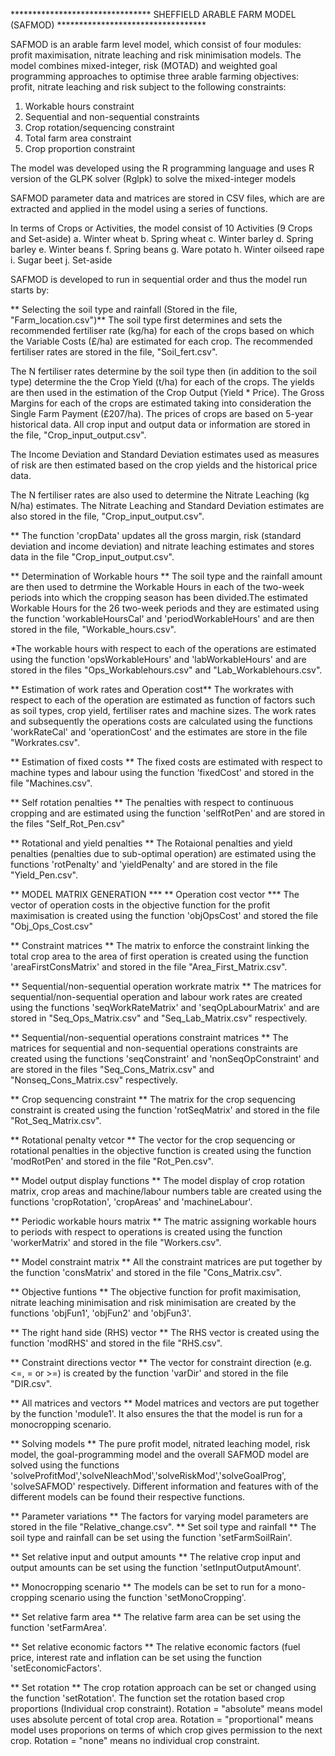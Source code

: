 ******************************** SHEFFIELD ARABLE FARM MODEL (SAFMOD) **********************************

SAFMOD is an arable farm level model, which consist of four modules: profit maximisation, nitrate leaching and 
risk minimisation models. The model combines mixed-integer, risk (MOTAD) and weighted goal programming approaches
to optimise three arable farming objectives: profit, nitrate leaching and risk subject to the following constraints:

1. Workable hours constraint
2. Sequential and non-sequential constraints
3. Crop rotation/sequencing constraint
4. Total farm area constraint
5. Crop proportion constraint

The model was developed using the R programming language and uses R version of the GLPK solver (Rglpk) to solve
the mixed-integer models

SAFMOD parameter data and matrices are stored in CSV files, which are are extracted and applied in the model using a 
series of functions.

In terms of Crops or Activities, the model consist of 10 Activities (9 Crops and Set-aside)
a. Winter wheat
b. Spring wheat
c. Winter barley
d. Spring barley
e. Winter beans 
f. Spring beans
g. Ware potato
h. Winter oilseed rape
i. Sugar beet
j. Set-aside

SAFMOD is developed to run in sequential order and thus the model run starts by:

** Selecting the soil type and rainfall (Stored in the file, "Farm_location.csv")**
The soil type first determines and sets the recommended fertiliser rate (kg/ha) for each of the crops
based on which the Variable Costs (£/ha) are estimated for each crop. The recommended fertiliser rates are 
stored in the file, "Soil_fert.csv".

The N fertiliser rates determine by the soil type then (in addition to the soil type) determine the
the Crop Yield (t/ha) for each of the crops. The yields are then used in the estimation of the Crop Output
(Yield * Price). The Gross Margins for each of the crops are estimated taking into consideration the Single
Farm Payment (£207/ha). The prices of crops are based on 5-year historical data. All crop input and output data or 
information are stored in the file, "Crop_input_output.csv".

The Income Deviation and Standard Deviation estimates used as measures of risk are then estimated based on the 
crop yields and the historical price data.

The N fertiliser rates are also used to determine the Nitrate Leaching (kg N/ha) estimates. The Nitrate Leaching and Standard
Deviation estimates are also stored in the file, "Crop_input_output.csv".

** The function 'cropData' updates all the gross margin, risk (standard deviation and income deviation) and nitrate leaching
estimates and stores data in the file "Crop_input_output.csv".

** Determination of Workable hours **
The soil type and the rainfall amount are then used to detrmine the Workable Hours in each of the two-week periods into which
the cropping season has been divided.The estimated Workable Hours for the 26 two-week periods and they are estimated using the function 'workableHoursCal' and 'periodWorkableHours' and are then stored in the file, "Workable_hours.csv". 

*The workable hours with respect to each of the operations are estimated using the function 'opsWorkableHours' and 
'labWorkableHours' and are stored in the files "Ops_Workablehours.csv" and "Lab_Workablehours.csv".

** Estimation of work rates and Operation cost**
The workrates with respect to each of the operation are estimated as function of factors such as soil types, crop yield,
fertiliser rates and machine sizes. The work rates and subsequently the operations costs are calculated 
using the functions 'workRateCal' and 'operationCost' and the estimates are store in the file "Workrates.csv".

** Estimation of fixed costs **
The fixed costs are estimated with respect to machine types and labour using the function 'fixedCost' and stored in the 
file "Machines.csv".

** Self rotation penalties **
The penalties with respect to continuous cropping and are estimated using the function 'selfRotPen' and are stored in the files "Self_Rot_Pen.csv"

** Rotational and yield penalties **
The Rotaional penalties and yield penalties (penalties due to sub-optimal operation) are estimated using the functions
'rotPenalty' and 'yieldPenalty' and are stored in the file "Yield_Pen.csv".

** MODEL MATRIX GENERATION ***
** Operation cost vector ***
The vector of operation costs in the objective function for the profit maximisation is created using the function 'objOpsCost'
and stored the file "Obj_Ops_Cost.csv"

** Constraint matrices **
The matrix to enforce the constraint linking the total crop area to the area of first operation is created using the
function 'areaFirstConsMatrix' and stored in the file "Area_First_Matrix.csv".

** Sequential/non-sequential operation workrate matrix **
The matrices for sequential/non-sequential operation and labour work rates are created using the functions
'seqWorkRateMatrix' and 'seqOpLabourMatrix' and are stored in "Seq_Ops_Matrix.csv" and "Seq_Lab_Matrix.csv" respectively.

** Sequential/non-sequential operations constraint matrices **
The matrices for sequential and non-sequential operations constraints are created using the functions 'seqConstraint' and 
'nonSeqOpConstraint' and are stored in the files "Seq_Cons_Matrix.csv" and "Nonseq_Cons_Matrix.csv" respectively.

** Crop sequencing constraint **
The matrix for the crop sequencing constraint is created using the function 'rotSeqMatrix' and stored in the file
"Rot_Seq_Matrix.csv".

** Rotational penalty vetcor **
The vector for the crop sequencing or rotational penalties in the objective function is created using the function 
'modRotPen' and stored in the file "Rot_Pen.csv".

** Model output display functions **
The model display of crop rotation matrix, crop areas and machine/labour numbers table are created using the functions
'cropRotation', 'cropAreas' and 'machineLabour'.

** Periodic workable hours matrix **
The matric assigning workable hours to periods with respect to operations is created using the function 'workerMatrix'
and stored in the file "Workers.csv".

** Model constraint matrix **
All the constraint matrices are put together by the function 'consMatrix' and stored in the file "Cons_Matrix.csv".

** Objective funtions **
The objective function for profit maximisation, nitrate leaching minimisation and risk minimisation are created 
by the functions 'objFun1', 'objFun2' and 'objFun3'.

** The right hand side (RHS) vector **
The RHS vector is created using the function 'modRHS' and stored in the file "RHS.csv".

** Constraint directions vector **
The vector for constraint direction (e.g. <=, = or >=) is created by the function 'varDir' and stored in the file "DIR.csv".

** All matrices and vectors **
Model matrices and vectors are put together by the function 'module1'. It also ensures the that the model is run for 
a monocropping scenario.

** Solving models **
The pure profit model, nitrated leaching model, risk model, the goal-programming model and the overall SAFMOD model are 
solved using the functions 'solveProfitMod','solveNleachMod','solveRiskMod','solveGoalProg',
'solveSAFMOD' respectively. Different information and features with of the different models can be found their respective 
functions.

** Parameter variations **
The factors for varying model parameters are stored in the file "Relative_change.csv".
** Set soil type and rainfall **
The soil type and rainfall can be set using the function 'setFarmSoilRain'.

** Set relative input and output amounts **
The relative crop input and output amounts can be set using the function 'setInputOutputAmount'.

** Monocropping scenario **
The models can be set to run for a mono-cropping scenario using the function 'setMonoCropping'.

** Set relative farm area **
The relative farm area can be set using the function 'setFarmArea'.

** Set relative economic factors **
The relative economic factors (fuel price, interest rate and inflation can be set using the function 
'setEconomicFactors'.

** Set rotation **
The crop rotation approach can be set or changed using the function 'setRotation'. The function set the rotation based crop 
proportions (Individual crop constraint). Rotation = "absolute" means model uses absolute percent of total crop area.  Rotation = "proportional" means model uses proporions on terms of which crop gives permission to the next crop. Rotation = "none" means no individual crop constraint. 
